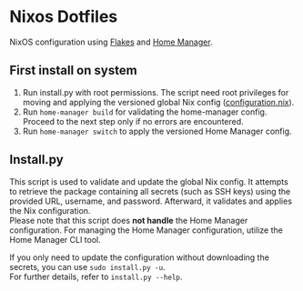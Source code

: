 # Nixos Dotfiles

NixOS configuration using [Flakes](https://nixos.wiki/wiki/Flakes) and [Home Manager](https://nixos.wiki/wiki/Home_Manager).

## First install on system

1. Run install.py with root permissions. The script need root privileges for moving and applying the versioned global Nix config ([configuration.nix](configuration.nix)).
2. Run `home-manager build` for validating the home-manager config. Proceed to the next step only if no errors are encountered.
3. Run `home-manager switch` to apply the versioned Home Manager config.

## Install.py

This script is used to validate and update the global Nix config. It attempts to retrieve the package containing all secrets (such as SSH keys) using the provided URL, username, and password. Afterward, it validates and applies the Nix configuration.\
Please note that this script does **not handle** the Home Manager configuration. For managing the Home Manager configuration, utilize the Home Manager CLI tool.

If you only need to update the configuration without downloading the secrets, you can use `sudo install.py -u`.\
For further details, refer to `install.py --help`.
